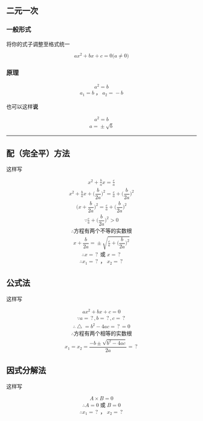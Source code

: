 ## 二元一次

### 一般形式


将你的式子调整至格式统一

<math xmlns="http://www.w3.org/1998/Math/MathML" display="block"><mi>a</mi><msup><mi>x</mi><mrow><mn>2</mn></mrow></msup><mo>+</mo><mi>b</mi><mi>x</mi><mo>+</mo><mi>c</mi><mo>=</mo><mn>0</mn><mo stretchy="false">(</mo><mi>a</mi><mo>≠</mo><mn>0</mn><mo stretchy="false">)</mo></math>

### 原理

<math xmlns="http://www.w3.org/1998/Math/MathML" display="block"><mtable columnspacing="1em" rowspacing="4pt"><mtr><mtd><msup><mi>a</mi><mrow><mn>2</mn></mrow></msup><mo>=</mo><mi>b</mi></mtd></mtr><mtr><mtd><msub><mi>a</mi><mrow><mn>1</mn></mrow></msub><mo>=</mo><mi>b</mi><mo>，</mo><msub><mi>a</mi><mrow><mn>2</mn></mrow></msub><mo>=</mo><mo>−</mo><mi>b</mi></mtd></mtr></mtable></math>

也可以这样**说**

<math xmlns="http://www.w3.org/1998/Math/MathML" display="block"><mtable columnspacing="1em" rowspacing="4pt"><mtr><mtd><msup><mi>a</mi><mrow><mn>2</mn></mrow></msup><mo>=</mo><mi>b</mi></mtd></mtr><mtr><mtd><mi>a</mi><mo>=</mo><mo>±</mo><msqrt><mi>b</mi></msqrt></mtd></mtr></mtable></math>

---


## 配（完全平）方法

这样写

<math xmlns="http://www.w3.org/1998/Math/MathML" display="block"><mtable columnalign="right left right left right left right left right left right left" columnspacing="0em 2em 0em 2em 0em 2em 0em 2em 0em 2em 0em" rowspacing="3pt" displaystyle="true"><mtr><mtd><msup><mi>x</mi><mrow><mn>2</mn></mrow></msup><mo>+</mo><mstyle scriptlevel="0" displaystyle="false"><mfrac><mi>b</mi><mi>a</mi></mfrac></mstyle><mi>x</mi><mo>=</mo><mstyle scriptlevel="0" displaystyle="false"><mfrac><mi>c</mi><mi>a</mi></mfrac></mstyle></mtd></mtr><mtr><mtd><msup><mi>x</mi><mrow><mn>2</mn></mrow></msup><mo>+</mo><mstyle scriptlevel="0" displaystyle="false"><mfrac><mi>b</mi><mi>a</mi></mfrac></mstyle><mi>x</mi><mo>+</mo><mo stretchy="false">(</mo><mfrac><mi>b</mi><mrow><mn>2</mn><mi>a</mi></mrow></mfrac><msup><mo stretchy="false">)</mo><mrow><mn>2</mn></mrow></msup><mo>=</mo><mstyle scriptlevel="0" displaystyle="false"><mfrac><mi>c</mi><mi>a</mi></mfrac></mstyle><mo>+</mo><mo stretchy="false">(</mo><mfrac><mi>b</mi><mrow><mn>2</mn><mi>a</mi></mrow></mfrac><msup><mo stretchy="false">)</mo><mrow><mn>2</mn></mrow></msup></mtd></mtr><mtr><mtd><mo stretchy="false">(</mo><mi>x</mi><mo>+</mo><mfrac><mi>b</mi><mrow><mn>2</mn><mi>a</mi></mrow></mfrac><msup><mo stretchy="false">)</mo><mrow><mn>2</mn></mrow></msup><mo>=</mo><mstyle scriptlevel="0" displaystyle="false"><mfrac><mi>c</mi><mi>a</mi></mfrac></mstyle><mo>+</mo><mo stretchy="false">(</mo><mfrac><mi>b</mi><mrow><mn>2</mn><mi>a</mi></mrow></mfrac><msup><mo stretchy="false">)</mo><mrow><mn>2</mn></mrow></msup></mtd></mtr><mtr><mtd><mo>∵</mo><mstyle scriptlevel="0" displaystyle="false"><mfrac><mi>c</mi><mi>a</mi></mfrac></mstyle><mo>+</mo><mo stretchy="false">(</mo><mfrac><mi>b</mi><mrow><mn>2</mn><mi>a</mi></mrow></mfrac><msup><mo stretchy="false">)</mo><mrow><mn>2</mn></mrow></msup><mo>&gt;</mo><mn>0</mn></mtd></mtr><mtr><mtd><mo>∴方程有两个不等的实数根</mo></mtd></mtr><mtr><mtd><mi>x</mi><mo>+</mo><mfrac><mi>b</mi><mrow><mn>2</mn><mi>a</mi></mrow></mfrac><mo>=</mo><mo>±</mo><msqrt><mstyle scriptlevel="0" displaystyle="false"><mfrac><mi>c</mi><mi>a</mi></mfrac></mstyle><mo>+</mo><mo stretchy="false">(</mo><mfrac><mi>b</mi><mrow><mn>2</mn><mi>a</mi></mrow></mfrac><msup><mo stretchy="false">)</mo><mrow><mn>2</mn></mrow></msup></msqrt></mtd></mtr><mtr><mtd><mo>∴</mo><mi>x</mi><mo>=</mo><mo>?</mo><mo>或</mo><mi>x</mi><mo>=</mo><mo>?</mo></mtd></mtr><mtr><mtd><mo>∴</mo><msub><mi>x</mi><mrow><mn>1</mn></mrow></msub><mo>=</mo><mo>?</mo><mo>，</mo><msub><mi>x</mi><mrow><mn>2</mn></mrow></msub><mo>=</mo><mo>?</mo></mtd></mtr></mtable></math>

## 公式法

这样写

<math xmlns="http://www.w3.org/1998/Math/MathML" display="block"><mtable columnalign="right left right left right left right left right left right left" columnspacing="0em 2em 0em 2em 0em 2em 0em 2em 0em 2em 0em" rowspacing="3pt" displaystyle="true"><mtr><mtd><mi>a</mi><msup><mi>x</mi><mrow><mn>2</mn></mrow></msup><mo>+</mo><mi>b</mi><mi>x</mi><mo>+</mo><mi>c</mi><mo>=</mo><mn>0</mn></mtd></mtr><mtr><mtd><mo>∵</mo><mi>a</mi><mo>=</mo><mo>?</mo><mo>,</mo><mi>b</mi><mo>=</mo><mo>?</mo><mo>,</mo><mi>c</mi><mo>=</mo><mo>?</mo></mtd></mtr><mtr><mtd><mo>∴</mo><mo>△</mo><mo>=</mo><msup><mi>b</mi><mrow><mn>2</mn></mrow></msup><mo>−</mo><mn>4</mn><mi>a</mi><mi>c</mi><mo>=</mo><mo>?</mo><mo>=</mo><mn>0</mn></mtd></mtr><mtr><mtd><mo>∴方程有两个相等的实数根</mo></mtd></mtr><mtr><mtd><msub><mi>x</mi><mrow><mn>1</mn></mrow></msub><mo>=</mo><msub><mi>x</mi><mrow><mn>2</mn></mrow></msub><mo>=</mo><mfrac><mrow><mo>−</mo><mi>b</mi><mo>±</mo><msqrt><msup><mi>b</mi><mrow><mn>2</mn></mrow></msup><mo>−</mo><mn>4</mn><mi>a</mi><mi>c</mi></msqrt></mrow><mrow><mn>2</mn><mi>a</mi></mrow></mfrac><mo>=</mo><mo>?</mo></mtd></mtr></mtable></math>

## 因式分解法

这样写

<math xmlns="http://www.w3.org/1998/Math/MathML" display="block"><mtable columnalign="right left right left right left right left right left right left" columnspacing="0em 2em 0em 2em 0em 2em 0em 2em 0em 2em 0em" rowspacing="3pt" displaystyle="true"><mtr><mtd><mi>A</mi><mo>×</mo><mi>B</mi><mo>=</mo><mn>0</mn></mtd></mtr><mtr><mtd><mo>∴</mo><mi>A</mi><mo>=</mo><mn>0</mn><mo>或</mo><mi>B</mi><mo>=</mo><mn>0</mn></mtd></mtr><mtr><mtd><mo>∴</mo><msub><mi>x</mi><mrow><mn>1</mn></mrow></msub><mo>=</mo><mo>?</mo><mo>，</mo><msub><mi>x</mi><mrow><mn>2</mn></mrow></msub><mo>=</mo><mo>?</mo></mtd></mtr></mtable></math>
